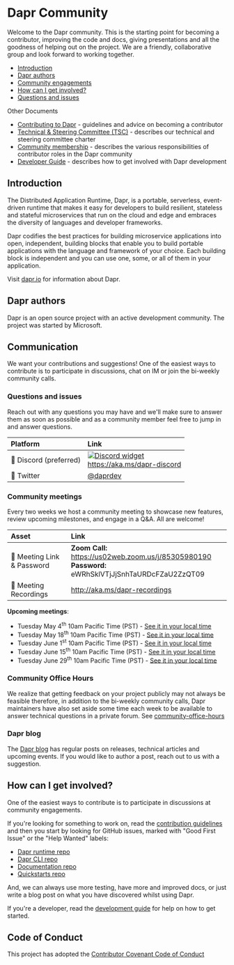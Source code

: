 # Dapr Community

Welcome to the Dapr community. This is the starting point for becoming a contributor, improving the code and docs, giving presentations and all the goodness of helping out on the project. We are a friendly, collaborative group and look forward to working together.

- [Introduction](#introduction)
- [Dapr authors](#dapr-authors)
- [Community engagements](#community-meetings)
- [How can I get involved?](#how-can-i-get-involved?)
- [Questions and issues](#questions-and-issues)

Other Documents

- [Contributing to Dapr](https://docs.dapr.io/contributing/) - guidelines and advice on becoming a contributor
- [Technical & Steering Committee (TSC)](technical-committee-charter.md) - describes our technical and steering committee charter
- [Community membership](community-membership.md) - describes the various responsibilities of contributor roles in the Dapr community
- [Developer Guide](https://github.com/dapr/dapr/tree/master/docs/development) - describes how to get involved with Dapr development

## Introduction
The Distributed Application Runtime, Dapr, is a portable, serverless, event-driven runtime that makes it easy for developers to build resilient, stateless and stateful microservices that run on the cloud and edge and embraces the diversity of languages and developer frameworks.

Dapr codifies the best practices for building microservice applications into open, independent, building blocks that enable you to build portable applications with the language and framework of your choice. Each building block is independent and you can use one, some, or all of them in your application.

Visit [dapr.io](https://dapr.io) for information about Dapr.

## Dapr authors
Dapr is an open source project with an active development community. The project was started
by Microsoft.

## Communication
We want your contributions and suggestions! One of the easiest ways to contribute is to participate in discussions, chat on IM or join the bi-weekly community calls.

### Questions and issues
Reach out with any questions you may have and we'll make sure to answer them as soon as possible and as a community member feel free to jump in and answer questions.

| Platform  | Link        |
|:----------|:------------|
| 💬 Discord (preferred) | [![Discord widget](https://discord.com/api/guilds/778680217417809931/widget.png?style=banner2)](https://aka.ms/dapr-discord)<br />https://aka.ms/dapr-discord
| 🐤 Twitter | [@daprdev](https://twitter.com/daprdev)

### Community meetings
Every two weeks we host a community meeting to showcase new features, review upcoming milestones, and engage in a Q&A. All are welcome!

| Asset | Link        |
|:-----------|:------------|
| 🔗 Meeting Link & Password | **Zoom Call:** https://us02web.zoom.us/j/85305980190<br>**Password:** eWRhSklVTjJjSnhTaURDcFZaU2ZzQT09
| 🎥 Meeting Recordings | http://aka.ms/dapr-recordings

**Upcoming meetings**:
- Tuesday May 4<sup>th</sup> 10am Pacific Time (PST) - [See it in your local time](https://www.timeanddate.com/worldclock/fixedtime.html?iso=20210504T10&p1=1244)
- Tuesday May 18<sup>th</sup> 10am Pacific Time (PST) - [See it in your local time](https://www.timeanddate.com/worldclock/fixedtime.html?iso=20210518T10&p1=1244)
- Tuesday June 1<sup>st</sup> 10am Pacific Time (PST) - [See it in your local time](https://www.timeanddate.com/worldclock/fixedtime.html?iso=20210601T10&p1=1244)
- Tuesday June 15<sup>th</sup> 10am Pacific Time (PST) - [See it in your local time](https://www.timeanddate.com/worldclock/fixedtime.html?iso=20210615T10&p1=1244)
- Tuesday June 29<sup>th</sup> 10am Pacific Time (PST) - [See it in your local time](https://www.timeanddate.com/worldclock/fixedtime.html?iso=20210629T10&p1=1244)

### Community Office Hours
We realize that getting feedback on your project publicly may not always be feasible therefore, in addition to the bi-weekly community calls, Dapr maintainers have also set aside some time each week to be available to answer technical questions in a private forum. See [community-office-hours](community-office-hours.md)

### Dapr blog
The [Dapr blog](https://blog.dapr.io/posts) has regular posts on releases, technical articles and upcoming events. If you would like to author a post, reach out to us with a suggestion. 

## How can I get involved?

One of the easiest ways to contribute is to participate in discussions at community engagements.

If you're looking for something to work on, read the [contribution guidelines](https://docs.dapr.io/contributing/) and then you start by looking for GitHub issues, marked with "Good First Issue" or the "Help Wanted" labels:

- [Dapr runtime repo](https://github.com/dapr/dapr/issues?q=is%3Aissue+is%3Aopen+label%3A%22good+first+issue%22)
- [Dapr CLI repo](https://github.com/dapr/cli/labels/good%20first%20issue)
- [Documentation repo](https://github.com/dapr/docs/issues?q=is%3Aissue+is%3Aopen+label%3A%22help+wanted%22)
- [Quickstarts repo](https://github.com/dapr/quickstarts/issues?q=is%3Aissue+is%3Aopen+label%3A%22good+first+issue%22)

And, we can always use more testing, have more and improved docs, or just write a blog post on what you have discovered whilst using Dapr.

If you're a developer, read the [development guide](https://github.com/dapr/dapr/tree/master/docs/development) for help on how to get started.

## Code of Conduct
This project has adopted the [Contributor Covenant Code of Conduct](CODE-OF-CONDUCT.md)
